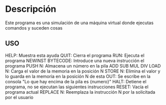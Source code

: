 # Descripción

Este programa es una simulación de una máquina virtual donde ejecutas comandos y suceden cosas

## USO

HELP: Muestra esta ayuda
QUIT: Cierra el programa
RUN: Ejecuta el programa
NEWINST BYTECODE: Introduce una nueva instrucción el programa
	PUSH N: Almacena un número en la pila
	ADD
	SUB
	MUL
	DIV
	LOAD N: Carga el valor de la memoria en la posición N
	STORE N: Elimina el valor y lo guarda en la memoria en la posición N de esta
	OUT: Se escribe en la consola "Lo que hay encima de la pila es {numero}"
	HALT: Detiene el programa, no se ejecutan las siguientes instrucciones
RESET: Vacía el programa actual
REPLACE N: Reemplaza la instrucción N por la solicitada por el usuario